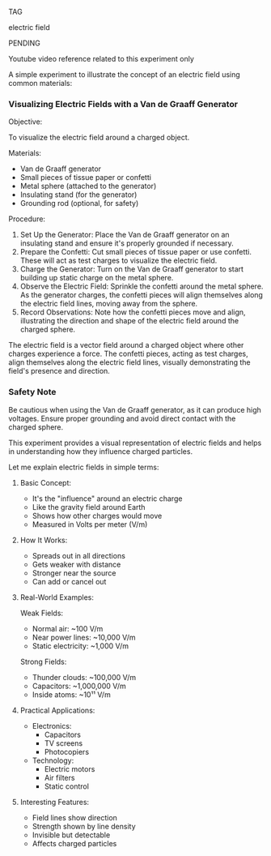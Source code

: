 TAG

electric field

PENDING

Youtube video reference related to this experiment only

A simple experiment to illustrate the concept of an electric field using common materials:

### Visualizing Electric Fields with a Van de Graaff Generator

Objective:

To visualize the electric field around a charged object.

Materials:

- Van de Graaff generator
- Small pieces of tissue paper or confetti
- Metal sphere (attached to the generator)
- Insulating stand (for the generator)
- Grounding rod (optional, for safety)

Procedure:

1. Set Up the Generator: Place the Van de Graaff generator on an insulating stand and ensure it's properly grounded if necessary.
2. Prepare the Confetti: Cut small pieces of tissue paper or use confetti. These will act as test charges to visualize the electric field.
3. Charge the Generator: Turn on the Van de Graaff generator to start building up static charge on the metal sphere.
4. Observe the Electric Field: Sprinkle the confetti around the metal sphere. As the generator charges, the confetti pieces will align themselves along the electric field lines, moving away from the sphere.
5. Record Observations: Note how the confetti pieces move and align, illustrating the direction and shape of the electric field around the charged sphere.

The electric field is a vector field around a charged object where other charges experience a force. The confetti pieces, acting as test charges, align themselves along the electric field lines, visually demonstrating the field's presence and direction.

### Safety Note

Be cautious when using the Van de Graaff generator, as it can produce high voltages. Ensure proper grounding and avoid direct contact with the charged sphere.

This experiment provides a visual representation of electric fields and helps in understanding how they influence charged particles.

Let me explain electric fields in simple terms:

1. Basic Concept:

   - It's the "influence" around an electric charge
   - Like the gravity field around Earth
   - Shows how other charges would move
   - Measured in Volts per meter (V/m)

2. How It Works:

   - Spreads out in all directions
   - Gets weaker with distance
   - Stronger near the source
   - Can add or cancel out

3. Real-World Examples:

   Weak Fields:

   - Normal air: ~100 V/m
   - Near power lines: ~10,000 V/m
   - Static electricity: ~1,000 V/m

   Strong Fields:

   - Thunder clouds: ~100,000 V/m
   - Capacitors: ~1,000,000 V/m
   - Inside atoms: ~10¹¹ V/m

4. Practical Applications:

   - Electronics:
     * Capacitors
     * TV screens
     * Photocopiers
   - Technology:
     * Electric motors
     * Air filters
     * Static control

5. Interesting Features:
   - Field lines show direction
   - Strength shown by line density
   - Invisible but detectable
   - Affects charged particles
